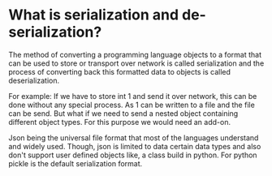 # What is serialization and de-serialization?

The method of converting a programming language objects to a format that can be used to store or transport over network is called serialization and the process of converting back this formatted data to objects is called deserialization.

For example:
If we have to store int 1 and send it over network, this can be done without any special process. As 1 can be written to a file and the file can be send. But what if we need to send a nested object containing different object types. For this purpose we would need an add-on.

Json being the universal file format that most of the languages understand and widely used. Though, json is limited to data certain data types and also don't support user defined objects like, a class build in python. For python pickle is the default serialization format.
